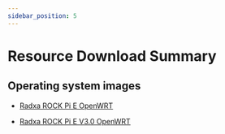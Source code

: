 ```yaml
---
sidebar_position: 5
---
```


# Resource Download Summary

## Operating system images

- [Radxa ROCK Pi E OpenWRT](https://openwrt.org/toh/hwdata/radxa/radxa_rock_pi_e)

- [Radxa ROCK Pi E V3.0 OpenWRT](https://openwrt.org/toh/hwdata/radxa/radxa_rock_pi_e-v3.0)
